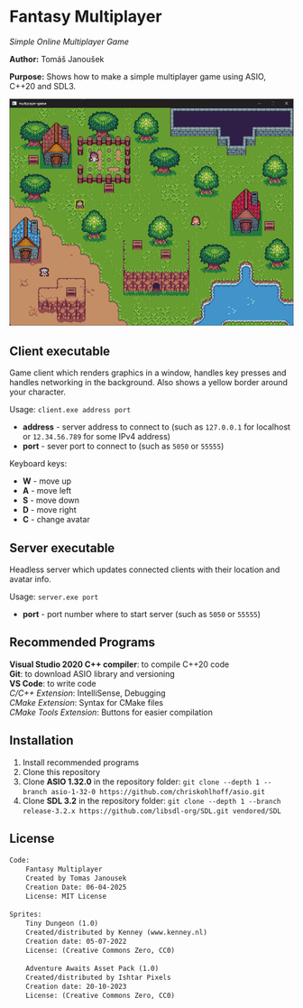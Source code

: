 # Fantasy Multiplayer
*Simple Online Multiplayer Game*

**Author:** Tomáš Janoušek

**Purpose:** Shows how to make a simple multiplayer game using ASIO, C++20 and SDL3.

![](game.png)

## Client executable
Game client which renders graphics in a window, handles key presses and handles networking in the background. Also shows a yellow border around
your character.

Usage: `client.exe address port`
* **address** - server address to connect to (such as `127.0.0.1` for localhost or `12.34.56.789` for some IPv4 address)
* **port** - sever port to connect to (such as `5050` or `55555`)

Keyboard keys:
* **W** - move up
* **A** - move left
* **S** - move down
* **D** - move right
* **C** - change avatar

## Server executable
Headless server which updates connected clients with their location and avatar info.

Usage: `server.exe port`
* **port** - port number where to start server (such as `5050` or `55555`)

## Recommended Programs
**Visual Studio 2020 C++ compiler**: to compile C++20 code\
**Git**: to download ASIO library and versioning\
**VS Code**: to write code\
*C/C++ Extension*: IntelliSense, Debugging\
*CMake Extension*: Syntax for CMake files\
*CMake Tools Extension*: Buttons for easier compilation

## Installation
1. Install recommended programs
2. Clone this repository
3. Clone **ASIO 1.32.0** in the repository folder: `git clone --depth 1 --branch asio-1-32-0 https://github.com/chriskohlhoff/asio.git`
4. Clone **SDL 3.2** in the repository folder: `git clone --depth 1 --branch release-3.2.x https://github.com/libsdl-org/SDL.git vendored/SDL`


## License
```
Code:
    Fantasy Multiplayer
    Created by Tomas Janousek
    Creation Date: 06-04-2025
    License: MIT License

Sprites:
    Tiny Dungeon (1.0)
    Created/distributed by Kenney (www.kenney.nl)
    Creation date: 05-07-2022
    License: (Creative Commons Zero, CC0)

    Adventure Awaits Asset Pack (1.0)
    Created/distributed by Ishtar Pixels
    Creation date: 20-10-2023
    License: (Creative Commons Zero, CC0)
```